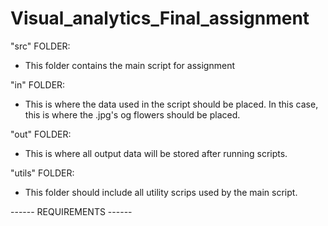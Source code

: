 # Visual_analytics_Final_assignment
"src" FOLDER:
- This folder contains the main script for assignment

"in" FOLDER:
- This is where the data used in the script should be placed. In this case, this is where the .jpg's og flowers should be placed.

"out" FOLDER:
- This is where all output data will be stored after running scripts.

"utils" FOLDER:
- This folder should include all utility scrips used by the main script.

------ REQUIREMENTS ------
